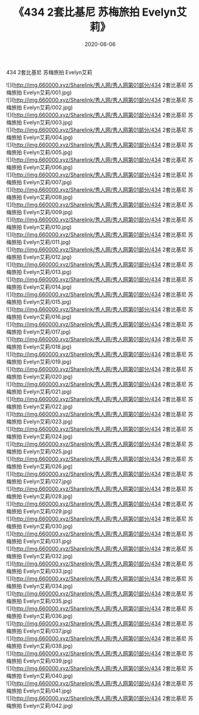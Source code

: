 ﻿---
layout: post
title:  《434 2套比基尼 苏梅旅拍 Evelyn艾莉》
date:   2020-06-06
img: http://img.660000.xyz/Sharelink/秀人网/秀人网第01部分/434 2套比基尼 苏梅旅拍 Evelyn艾莉/000.jpg
categories: [美女, 清纯, 唯美]
---

434 2套比基尼 苏梅旅拍 Evelyn艾莉

  ![](http://img.660000.xyz/Sharelink/秀人网/秀人网第01部分/434 2套比基尼 苏梅旅拍 Evelyn艾莉/001.jpg) <br> ![](http://img.660000.xyz/Sharelink/秀人网/秀人网第01部分/434 2套比基尼 苏梅旅拍 Evelyn艾莉/002.jpg) <br> ![](http://img.660000.xyz/Sharelink/秀人网/秀人网第01部分/434 2套比基尼 苏梅旅拍 Evelyn艾莉/003.jpg) <br> ![](http://img.660000.xyz/Sharelink/秀人网/秀人网第01部分/434 2套比基尼 苏梅旅拍 Evelyn艾莉/004.jpg) <br> ![](http://img.660000.xyz/Sharelink/秀人网/秀人网第01部分/434 2套比基尼 苏梅旅拍 Evelyn艾莉/005.jpg) <br> ![](http://img.660000.xyz/Sharelink/秀人网/秀人网第01部分/434 2套比基尼 苏梅旅拍 Evelyn艾莉/006.jpg) <br> ![](http://img.660000.xyz/Sharelink/秀人网/秀人网第01部分/434 2套比基尼 苏梅旅拍 Evelyn艾莉/007.jpg) <br> ![](http://img.660000.xyz/Sharelink/秀人网/秀人网第01部分/434 2套比基尼 苏梅旅拍 Evelyn艾莉/008.jpg) <br> ![](http://img.660000.xyz/Sharelink/秀人网/秀人网第01部分/434 2套比基尼 苏梅旅拍 Evelyn艾莉/009.jpg) <br> ![](http://img.660000.xyz/Sharelink/秀人网/秀人网第01部分/434 2套比基尼 苏梅旅拍 Evelyn艾莉/010.jpg) <br> ![](http://img.660000.xyz/Sharelink/秀人网/秀人网第01部分/434 2套比基尼 苏梅旅拍 Evelyn艾莉/011.jpg) <br> ![](http://img.660000.xyz/Sharelink/秀人网/秀人网第01部分/434 2套比基尼 苏梅旅拍 Evelyn艾莉/012.jpg) <br> ![](http://img.660000.xyz/Sharelink/秀人网/秀人网第01部分/434 2套比基尼 苏梅旅拍 Evelyn艾莉/013.jpg) <br> ![](http://img.660000.xyz/Sharelink/秀人网/秀人网第01部分/434 2套比基尼 苏梅旅拍 Evelyn艾莉/014.jpg) <br> ![](http://img.660000.xyz/Sharelink/秀人网/秀人网第01部分/434 2套比基尼 苏梅旅拍 Evelyn艾莉/015.jpg) <br> ![](http://img.660000.xyz/Sharelink/秀人网/秀人网第01部分/434 2套比基尼 苏梅旅拍 Evelyn艾莉/016.jpg) <br> ![](http://img.660000.xyz/Sharelink/秀人网/秀人网第01部分/434 2套比基尼 苏梅旅拍 Evelyn艾莉/017.jpg) <br> ![](http://img.660000.xyz/Sharelink/秀人网/秀人网第01部分/434 2套比基尼 苏梅旅拍 Evelyn艾莉/018.jpg) <br> ![](http://img.660000.xyz/Sharelink/秀人网/秀人网第01部分/434 2套比基尼 苏梅旅拍 Evelyn艾莉/019.jpg) <br> ![](http://img.660000.xyz/Sharelink/秀人网/秀人网第01部分/434 2套比基尼 苏梅旅拍 Evelyn艾莉/020.jpg) <br> ![](http://img.660000.xyz/Sharelink/秀人网/秀人网第01部分/434 2套比基尼 苏梅旅拍 Evelyn艾莉/021.jpg) <br> ![](http://img.660000.xyz/Sharelink/秀人网/秀人网第01部分/434 2套比基尼 苏梅旅拍 Evelyn艾莉/022.jpg) <br> ![](http://img.660000.xyz/Sharelink/秀人网/秀人网第01部分/434 2套比基尼 苏梅旅拍 Evelyn艾莉/023.jpg) <br> ![](http://img.660000.xyz/Sharelink/秀人网/秀人网第01部分/434 2套比基尼 苏梅旅拍 Evelyn艾莉/024.jpg) <br> ![](http://img.660000.xyz/Sharelink/秀人网/秀人网第01部分/434 2套比基尼 苏梅旅拍 Evelyn艾莉/025.jpg) <br> ![](http://img.660000.xyz/Sharelink/秀人网/秀人网第01部分/434 2套比基尼 苏梅旅拍 Evelyn艾莉/026.jpg) <br> ![](http://img.660000.xyz/Sharelink/秀人网/秀人网第01部分/434 2套比基尼 苏梅旅拍 Evelyn艾莉/027.jpg) <br> ![](http://img.660000.xyz/Sharelink/秀人网/秀人网第01部分/434 2套比基尼 苏梅旅拍 Evelyn艾莉/028.jpg) <br> ![](http://img.660000.xyz/Sharelink/秀人网/秀人网第01部分/434 2套比基尼 苏梅旅拍 Evelyn艾莉/029.jpg) <br> ![](http://img.660000.xyz/Sharelink/秀人网/秀人网第01部分/434 2套比基尼 苏梅旅拍 Evelyn艾莉/030.jpg) <br> ![](http://img.660000.xyz/Sharelink/秀人网/秀人网第01部分/434 2套比基尼 苏梅旅拍 Evelyn艾莉/031.jpg) <br> ![](http://img.660000.xyz/Sharelink/秀人网/秀人网第01部分/434 2套比基尼 苏梅旅拍 Evelyn艾莉/032.jpg) <br> ![](http://img.660000.xyz/Sharelink/秀人网/秀人网第01部分/434 2套比基尼 苏梅旅拍 Evelyn艾莉/033.jpg) <br> ![](http://img.660000.xyz/Sharelink/秀人网/秀人网第01部分/434 2套比基尼 苏梅旅拍 Evelyn艾莉/034.jpg) <br> ![](http://img.660000.xyz/Sharelink/秀人网/秀人网第01部分/434 2套比基尼 苏梅旅拍 Evelyn艾莉/035.jpg) <br> ![](http://img.660000.xyz/Sharelink/秀人网/秀人网第01部分/434 2套比基尼 苏梅旅拍 Evelyn艾莉/036.jpg) <br> ![](http://img.660000.xyz/Sharelink/秀人网/秀人网第01部分/434 2套比基尼 苏梅旅拍 Evelyn艾莉/037.jpg) <br> ![](http://img.660000.xyz/Sharelink/秀人网/秀人网第01部分/434 2套比基尼 苏梅旅拍 Evelyn艾莉/038.jpg) <br> ![](http://img.660000.xyz/Sharelink/秀人网/秀人网第01部分/434 2套比基尼 苏梅旅拍 Evelyn艾莉/039.jpg) <br> ![](http://img.660000.xyz/Sharelink/秀人网/秀人网第01部分/434 2套比基尼 苏梅旅拍 Evelyn艾莉/040.jpg) <br> ![](http://img.660000.xyz/Sharelink/秀人网/秀人网第01部分/434 2套比基尼 苏梅旅拍 Evelyn艾莉/041.jpg) <br> ![](http://img.660000.xyz/Sharelink/秀人网/秀人网第01部分/434 2套比基尼 苏梅旅拍 Evelyn艾莉/042.jpg) <br>